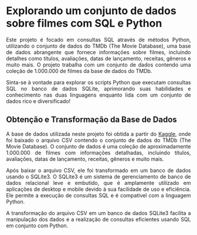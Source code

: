 # Explorando um conjunto de dados sobre filmes com SQL e Python

<div align="justify">

Este projeto é focado em consultas SQL através de métodos Python, utilizando o conjunto de dados do TMDb (The Movie Database), uma base de dados abrangente que fornece informações sobre filmes, incluindo detalhes como títulos, avaliações, datas de lançamento, receitas, gêneros e muito mais. O projeto trabalha com um conjunto de dados contendo uma coleção de 1.000.000 de filmes da base de dados do TMDb.

Sinta-se à vontade para explorar os scripts Python que executam consultas SQL no banco de dados SQLite, aprimorando suas habilidades e conhecimento nas duas linguagens enquanto lida com um conjunto de dados rico e diversificado!

## Obtenção e Transformação da Base de Dados

A base de dados utilizada neste projeto foi obtida a partir do [Kaggle](https://www.kaggle.com/datasets/asaniczka/tmdb-movies-dataset-2023-930k-movies/data), onde foi baixado o arquivo CSV contendo o conjunto de dados do TMDb (The Movie Database). O conjunto de dados é uma coleção de aproximadamente 1.000.000 de filmes com informações detalhadas, incluindo títulos, avaliações, datas de lançamento, receitas, gêneros e muito mais.

Após baixar o arquivo CSV, ele foi transformado em um banco de dados usando o SQLite3. O SQLite3 é um sistema de gerenciamento de banco de dados relacional leve e embutido, que é amplamente utilizado em aplicações de desktop e mobile devido à sua facilidade de uso e eficiência. Ele permite a execução de consultas SQL e é compatível com a linguagem Python.

A transformação do arquivo CSV em um banco de dados SQLite3 facilita a manipulação dos dados e a realização de consultas eficientes usando SQL em conjunto com Python.




